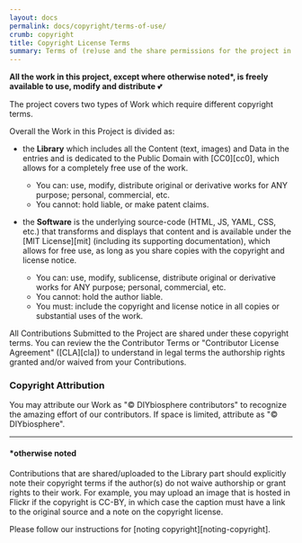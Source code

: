 ```yaml
---
layout: docs
permalink: docs/copyright/terms-of-use/
crumb: copyright
title: Copyright License Terms
summary: Terms of (re)use and the share permissions for the project in simple english
---
```


**All the work in this project, except where otherwise noted\*, is freely available to use, modify and distribute** :two_hearts:

The project covers two types of Work which require different copyright terms.

Overall the Work in this Project is divided as:

- the **Library** which includes all the Content (text, images) and Data in the entries and is dedicated to the Public Domain with [CC0][cc0], which allows for a completely free use of the work.
    - You can: use, modify, distribute original or derivative works for ANY purpose; personal, commercial, etc.
    - You cannot: hold liable, or make patent claims.

- the **Software** is the underlying source-code (HTML, JS, YAML, CSS, etc.) that transforms and displays that content and is available under the [MIT License][mit] (including its supporting documentation), which allows for free use, as long as you share copies with the copyright and license notice.
    - You can: use, modify, sublicense, distribute original or derivative works for ANY purpose; personal, commercial, etc.
    - You cannot: hold the author liable.
    - You must: include the copyright and license notice in all copies or substantial uses of the work.

All Contributions Submitted to the Project are shared under these copyright terms. You can review the the Contributor Terms or "Contributor License Agreement" ([CLA][cla]) to understand in legal terms the authorship rights granted and/or waived from your Contributions.

### Copyright Attribution
You may attribute our Work as "© DIYbiosphere contributors" to recognize the amazing effort of our contributors. If space is limited, attribute as "© DIYbiosphere".

---

#### *otherwise noted
Contributions that are shared/uploaded to the Library part should explicitly note their copyright terms if the author(s) do not waive authorship or grant rights to their work. For example, you may upload an image that is hosted in Flickr if the copyright is CC-BY, in which case the caption must have a link to the original source and a note on the copyright license.

Please follow our instructions for [noting copyright][noting-copyright].
